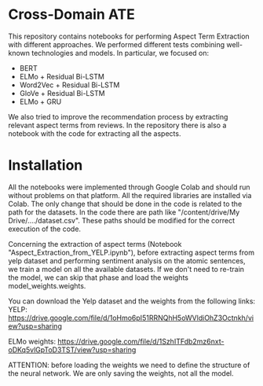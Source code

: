 # Cross-Domain ATE

This repository contains notebooks for performing Aspect Term Extraction with different approaches.
We performed different tests combining well-known technologies and models. In particular, we focused on:

  - BERT
  - ELMo + Residual Bi-LSTM
  - Word2Vec + Residual Bi-LSTM
  - GloVe + Residual Bi-LSTM
  - ELMo + GRU

We also tried to improve the recommendation process by extracting relevant aspect terms from reviews. In the repository there is also a notebook with the code for extracting all the aspects.

# Installation

All the notebooks were implemented through Google Colab and should run without problems on that platform. All the required libraries are installed via Colab. The only change that should be done in the code is related to the path for the datasets.
In the code there are path like "/content/drive/My Drive/..../dataset.csv". These paths should be modified for the correct execution of the code. 

Concerning the extraction of aspect terms (Notebook "Aspect_Extraction_from_YELP.ipynb"), before extracting aspect terms from yelp dataset and performing sentiment analysis on the atomic sentences, we train a model on all the available datasets. If we don't need to re-train the model, we can skip that phase and load the weights model_weights.weights.

You can download the Yelp dataset and the weights from the following links:
YELP: https://drive.google.com/file/d/1oHmo6pI51RRNQhH5oWVldiOhZ3Octnkh/view?usp=sharing

ELMo weights: https://drive.google.com/file/d/1SzhITFdb2mz6nxt-oDKq5vlGpToD3TST/view?usp=sharing


ATTENTION: before loading the weights we need to define the structure of the neural network. We are only saving the weights, not all the model.

